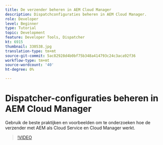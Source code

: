 ```yaml
---
title: De verzender beheren in AEM Cloud Manager
description: Dispatchconfiguraties beheren in AEM Cloud Manager.
role: Developer
level: Beginner
type: Tutorial
topic: Development
feature: Developer Tools, Dispatcher
kt: 6915
thumbnail: 330538.jpg
translation-type: tm+mt
source-git-commit: 5ac82928d4b0bf75b348a414793c24c3aca92f36
workflow-type: tm+mt
source-wordcount: '40'
ht-degree: 0%

---
```



# Dispatcher-configuraties beheren in AEM Cloud Manager

Gebruik de beste praktijken en voorbeelden om te onderzoeken hoe de verzender met AEM als Cloud Service en Cloud Manager werkt.

>[!VIDEO](https://video.tv.adobe.com/v/330538/?quality=12&learn=on)